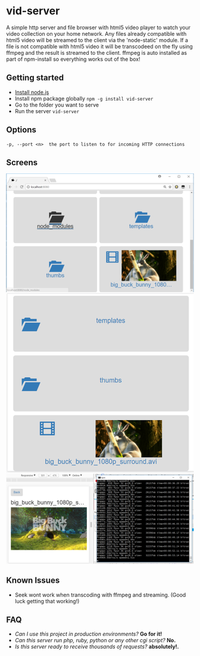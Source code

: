 
# vid-server
A simple http server and file browser with html5 video player to watch your video collection on your home network. Any files already compatible with html5 video will be streamed to the client via the 'node-static' module. If a file is not compatible with html5 video it will be transcodeed on the fly using ffmpeg and the result is streamed to the client. ffmpeg is auto installed as part of npm-install so everything works out of the box!

## Getting started
* [Install node.js](http://nodejs.org/download/)
* Install npm package globally `npm -g install vid-server`
* Go to the folder you want to serve
* Run the server `vid-server`

## Options

    -p, --port <n>  the port to listen to for incoming HTTP connections

## Screens

![desktop screen](https://github.com/mysteryman187/vid-server/blob/master/screens/desktop.PNG?raw=true "Desktop")
![mobile screen](https://github.com/mysteryman187/vid-server/blob/master/screens/mobile.PNG?raw=true "Mobile")
![video screen](https://github.com/mysteryman187/vid-server/blob/master/screens/video.PNG?raw=true "Video")


## Known Issues
 - Seek wont work when transcoding with ffmpeg and streaming. (Good luck getting that working!)

## FAQ
* _Can I use this project in production environments?_ **Go for it!**
* _Can this server run php, ruby, python or any other cgi script?_ **No.**
* _Is this server ready to receive thousands of requests?_ **absolutely!.**